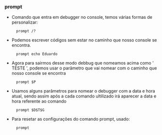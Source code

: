 ### prompt

- Comando que entra em debugger no console, temos várias formas de personalizar:

		prompt /?
		
- Podemos escrever códigos sem estar no caminho que nosso console se encontra.

		prompt echo Eduardo

- Agora para sairmos desse modo debbug que nomeamos acima como ' TESTE ', podemos usar o parâmetro que vai nomear com o caminho que nosso console se encontra

		prompt $P

- Usamos alguns parâmetros para nomear o debugger com a data e hora atual, sendo assim após a cada comando ultilizado irá aparecer a data e hora referente ao comando

		prompt $D$T$G

- Para resetar as configurações do comando prompt, usado:

		prompt